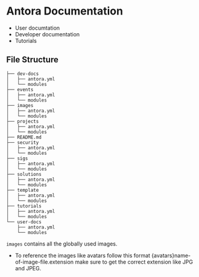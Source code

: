 # Antora Documentation

* User documtation
* Developer documentation
* Tutorials

## File Structure
```
├── dev-docs                
│   ├── antora.yml
│   └── modules
├── events
│   ├── antora.yml
│   └── modules
├── images
│   ├── antora.yml
│   └── modules
├── projects
│   ├── antora.yml
│   └── modules
├── README.md
├── security
│   ├── antora.yml
│   └── modules
├── sigs
│   ├── antora.yml
│   └── modules
├── solutions
│   ├── antora.yml
│   └── modules
├── template
│   ├── antora.yml
│   └── modules
├── tutorials
│   ├── antora.yml
│   └── modules
└── user-docs
    ├── antora.yml
    └── modules
```

`images` contains all the globally used images.
* To reference the images like avatars follow this format {avatars}name-of-image-file.extension
make sure to get the correct extension like JPG and JPEG.